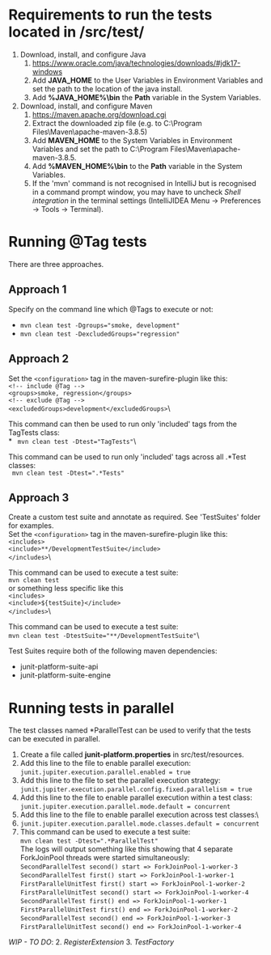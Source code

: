 # Requirements to run the tests located in /src/test/
1. Download, install, and configure Java
   1. https://www.oracle.com/java/technologies/downloads/#jdk17-windows
   2. Add **JAVA_HOME** to the User Variables in Environment Variables and set the path to the location of the java install.
   3. Add **%JAVA_HOME%\bin** the **Path** variable in the System Variables.
2. Download, install, and configure Maven 
   1. https://maven.apache.org/download.cgi
   2. Extract the downloaded zip file (e.g. to C:\Program Files\Maven\apache-maven-3.8.5)
   3. Add **MAVEN_HOME** to the System Variables in Environment Variables and set the path to C:\Program Files\Maven\apache-maven-3.8.5.
   4. Add **%MAVEN_HOME%\bin** to the **Path** variable in the System Variables.
   5. If the 'mvn' command is not recognised in IntelliJ but is recognised in a command prompt window, you may have to uncheck _Shell integration_ in
the terminal settings (IntelliJIDEA Menu -> Preferences -> Tools -> Terminal).
# Running @Tag tests
   There are three approaches.
## Approach 1
Specify on the command line which @Tags to execute or not:
   * `mvn clean test -Dgroups="smoke, development"`
   * `mvn clean test -DexcludedGroups="regression"`
## Approach 2
Set the `<configuration>` tag in the maven-surefire-plugin like this:\
   `<!-- include @Tag -->`\
   `<groups>smoke, regression</groups>`\
   `<!-- exclude @Tag -->`\
   `<excludedGroups>development</excludedGroups>`\

This command can then be used to run only 'included' tags from the TagTests class:\
     * ` mvn clean test -Dtest="TagTests"`\

This command can be used to run only 'included' tags across all .*Test classes:\
` mvn clean test -Dtest=".*Tests"`
## Approach 3 
Create a custom test suite and annotate as required. See 'TestSuites' folder for examples.\
Set the `<configuration>` tag in the maven-surefire-plugin like this:\
`<includes>`\
`<include>**/DevelopmentTestSuite</include>`\
`</includes>`\

This command can be used to execute a test suite:\
`mvn clean test`\
or something less specific like this\
`<includes>`\
`<include>${testSuite}</include>`\
`</includes>`\

This command can be used to execute a test suite:\
`mvn clean test -DtestSuite="**/DevelopmentTestSuite"`\

Test Suites require both of the following maven dependencies:
* junit-platform-suite-api
* junit-platform-suite-engine

# Running tests in parallel
The test classes named *ParallelTest can be used to verify that the tests can be executed in parallel.
1. Create a file called **junit-platform.properties**  in src/test/resources.
2. Add this line to the file to enable parallel execution:\
`junit.jupiter.execution.parallel.enabled = true`
3. Add this line to the file to set the parallel execution strategy:\
`junit.jupiter.execution.parallel.config.fixed.parallelism = true`
4. Add this line to the file to enable parallel execution within a test class:\
`junit.jupiter.execution.parallel.mode.default = concurrent`
5. Add this line to the file to enable parallel execution across test classes:\
6. `junit.jupiter.execution.parallel.mode.classes.default = concurrent`
7. This command can be used to execute a test suite:\
   `mvn clean test -Dtest=".*ParallelTest"`\
The logs will output something like this showing that 4 separate ForkJoinPool threads were started simultaneously:\
`SecondParallelTest second() start => ForkJoinPool-1-worker-3`
`SecondParallelTest first() start => ForkJoinPool-1-worker-1`
`FirstParallelUnitTest first() start => ForkJoinPool-1-worker-2`
`FirstParallelUnitTest second() start => ForkJoinPool-1-worker-4`
`SecondParallelTest first() end => ForkJoinPool-1-worker-1`
`FirstParallelUnitTest first() end => ForkJoinPool-1-worker-2`
`SecondParallelTest second() end => ForkJoinPool-1-worker-3`
`FirstParallelUnitTest second() end => ForkJoinPool-1-worker-4`

_WIP - TO DO_:
2. _RegisterExtension_
3. _TestFactory_

